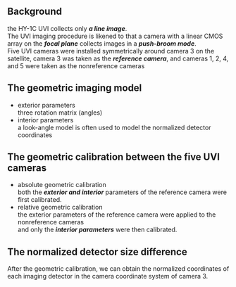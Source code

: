 ## Background
the HY-1C UVI collects only ***a line image***.  
The UVI imaging procedure is likened to that a camera with a linear CMOS array on the ***focal plane*** collects images in a ***push-broom mode***.  
Five UVI cameras were installed symmetrically around camera 3 on the satellite, camera 3 was taken as the ***reference camera***, and cameras 1, 2, 4, and 5 were taken as the nonreference cameras

## The geometric imaging model
- exterior parameters  
three rotation matrix (angles)
- interior parameters  
a look-angle model is often used to model the normalized detector coordinates

## The geometric calibration between the five UVI cameras
- absolute geometric calibration  
both the ***exterior and interior*** parameters of the reference camera were first calibrated.
- relative geometric calibration  
the exterior parameters of the reference camera were applied to the nonreference cameras  
and only the ***interior parameters*** were then calibrated.

## The normalized detector size difference
After the geometric calibration, we can obtain the normalized coordinates of each imaging detector in the camera coordinate system of camera 3.
